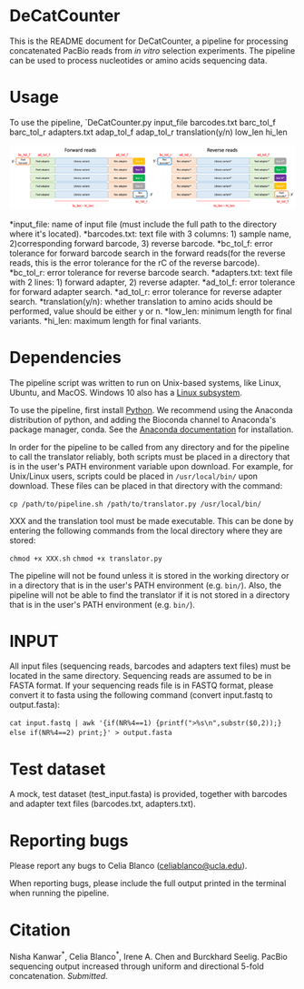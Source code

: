 # DeCatCounter

This is the README document for DeCatCounter, a pipeline for processing concatenated PacBio reads from _in vitro_ selection experiments. The pipeline can be used to process nucleotides or amino acids sequencing data.

# Usage

To use the pipeline, 
`DeCatCounter.py input_file barcodes.txt barc_tol_f barc_tol_r adapters.txt adap_tol_f adap_tol_r translation(y/n) low_len hi_len

![sequences](sequences.png)

*input_file: name of input file (must include the full path to the directory where it's located).
*barcodes.txt: text file with 3 columns: 1) sample name, 2)corresponding forward barcode, 3) reverse barcode.
*bc_tol_f: error tolerance for forward barcode search in the forward reads(for the reverse reads, this is the error tolerance for the rC of the reverse barcode).
*bc_tol_r: error tolerance for reverse barcode search.
*adapters.txt: text file with 2 lines: 1) forward adapter, 2) reverse adapter.
*ad_tol_f: error tolerance for forward adapter search.
*ad_tol_r: error tolerance for reverse adapter search.
*translation(y/n): whether translation to amino acids should be performed, value should be either y or n. 
*low_len: minimum length for final variants.
*hi_len: maximum length for final variants.

# Dependencies
The pipeline script was written to run on Unix-based systems, like Linux, Ubuntu, and MacOS. Windows 10 also has a [Linux subsystem](https://docs.microsoft.com/en-us/windows/wsl/faq).

To use the pipeline, first install [Python](https://www.python.org/downloads/). We recommend using the Anaconda distribution of python, and adding the Bioconda channel to Anaconda's package manager, conda. See the [Anaconda documentation](https://docs.anaconda.com/anaconda/install/) for installation. 

In order for the pipeline to be called from any directory and for the pipeline to call the translator reliably, both scripts must be placed in a directory that is in the user's PATH environment variable upon download. For example, for Unix/Linux users, scripts could be placed in `/usr/local/bin/` upon download. These files can be placed in that directory with the command:

`cp /path/to/pipeline.sh /path/to/translator.py /usr/local/bin/` 

XXX and the translation tool must be made executable. This can be done by entering the following commands from the local directory where they are stored:

`chmod +x XXX.sh`
`chmod +x translator.py`

The pipeline will not be found unless it is stored in the working directory or in a directory that is in the user's PATH environment (e.g. `bin/`). Also, the pipeline will not be able to find the translator if it is not stored in a directory that is in the user's PATH environment (e.g. `bin/`). 

# INPUT

All input files (sequencing reads, barcodes and adapters text files) must be located in the same directory.
Sequencing reads are assumed to be in FASTA format. If your sequencing reads file is in FASTQ format, please convert it to fasta using the following command (convert input.fastq to output.fasta):

`cat input.fastq | awk '{if(NR%4==1) {printf(">%s\n",substr($0,2));} else if(NR%4==2) print;}' > output.fasta`

# Test dataset

A mock, test dataset (test_input.fasta) is provided, together with barcodes and adapter text files (barcodes.txt, adapters.txt).
     
# Reporting bugs

Please report any bugs to Celia Blanco (celiablanco@ucla.edu). 

When reporting bugs, please include the full output printed in the terminal when running the pipeline. 

# Citation

Nisha Kanwar<sup>\*</sup>, Celia Blanco<sup>\*</sup>, Irene A. Chen and Burckhard Seelig. PacBio sequencing output increased through uniform and directional 5-fold concatenation. *Submitted.*

